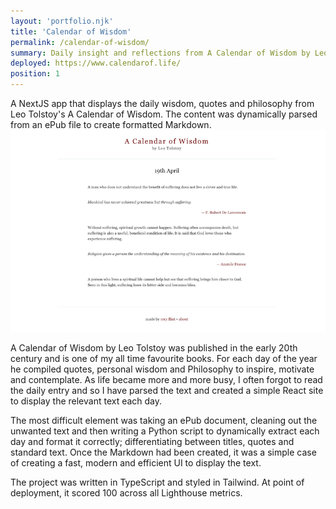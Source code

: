 ```yaml
---
layout: 'portfolio.njk'
title: 'Calendar of Wisdom'
permalink: /calendar-of-wisdom/
summary: Daily insight and reflections from A Calendar of Wisdom by Leo Tolstoy
deployed: https://www.calendarof.life/
position: 1
---
```


A NextJS app that displays the daily wisdom, quotes and philosophy from Leo Tolstoy's A Calendar of Wisdom. The content was dynamically
parsed from an ePub file to create formatted Markdown.  
![Calendar of Wisdom app screenshot](/assets/images/cow.webp 'cow')

A Calendar of Wisdom by Leo Tolstoy was published in the early 20th century and is one of my all time favourite books. For each day of the year he compiled
quotes, personal wisdom and Philosophy to inspire, motivate and contemplate. As life became more and more busy, I often forgot to read the daily entry and so
I have parsed the text and created a simple React site to display the relevant text each day.

The most difficult element was taking an ePub document, cleaning out the unwanted text and then writing a Python script to dynamically extract each day
and format it correctly; differentiating between titles, quotes and standard text. Once the Markdown had been created, it was a simple case of creating a fast, modern
and efficient UI to display the text.

The project was written in TypeScript and styled in Tailwind. At point of deployment, it scored 100 across all Lighthouse metrics.
